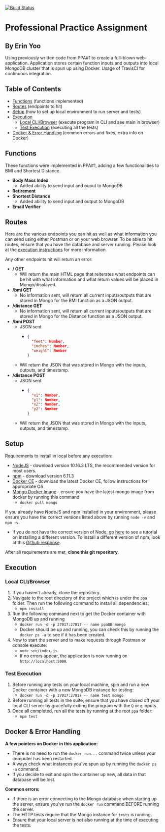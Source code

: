 [![Build Status](https://travis-ci.org/erinyoo/ppa.svg?branch=master)](https://travis-ci.org/erinyoo/ppa)
# Professional Practice Assignment
## By Erin Yoo
Using previously written code from PPA#1 to create a full-blown web-application. Application stores certain function inputs and outputs into local MongoDB cluster that is spun up using Docker. Usage of TravisCI for continuous integration.

## Table of Contents
 - [Functions](https://github.com/erinyoo/ppa#functions) (functions implemented)
 - [Routes](https://github.com/erinyoo/ppa#routes) (endpoints to hit)
 - [Setup](https://github.com/erinyoo/ppa#setup) (how to set up local environment to run server and tests)
 - [Execution](https://github.com/erinyoo/ppa#execution)
   - [Local CLI/Browser](https://github.com/erinyoo/ppa#local-clibrowser) (execute program in CLI and see main in browser)
   - [Test Execution](https://github.com/erinyoo/ppa#test-execution) (executing all the tests)
- [Docker & Error Handling](https://github.com/erinyoo/ppa#docker--error-handling) (common errors and fixes, extra info on Docker)

## Functions
These functions were implemented in PPA#1, adding a few functionalities to BMI and Shortest Distance.
 - **Body Mass Index**
   - Added ability to send input and ouput to MongoDB
 - **Retirement**
 - **Shortest Distance**
   - Added ability to send input and output to MongoDB
 - **Email Verifier**

## Routes
Here are the various endpoints you can hit as well as what information you can send using either Postman or on your web browser. To be able to hit routes, ensure that you have the database and server running. Please look at the [execution instructions](https://github.com/erinyoo/ppa#execution) for more information.

 Any other endpoints hit will return an error:
  - **/ GET**
    - Will return the main HTML page that reiterates what endpoints can be hit with what information and what return values will be placed in Mongo/displayed.
  - **/bmi GET**
    - No information sent, will return all current inputs/outputs that are stored in Mongo for the BMI function as a JSON output.
  - **/distance GET**
    - No information sent, will return all current inputs/outputs that are stored in Mongo for the Distance function as a JSON output.
  - **/bmi POST**
    - JSON sent
      - ```json
        {
          "feet": Number,
          "inches": Number,
          "weight": Number
        }
        ```
    - Will return the JSON that was stored in Mongo with the inputs, outputs, and timestamp.
  - **/distance POST**
    - JSON sent
      - ```json
        {
          "x1": Number,
          "y1": Number,
          "x2": Number,
          "y2": Number
        }
        ```
    - Will return the JSON that was stored in Mongo with the inputs, outputs, and timestamp.

## Setup
Requirements to install in local before any execution:
 - [NodeJS](https://nodejs.org/en/) - download version 10.16.3 LTS, the recommended version for most users.
 - [npm](https://www.npmjs.com/get-npm) - download version 6.11.3
 - [Docker CE](https://docs.docker.com/v17.09/engine/installation) - download the latest Docker CE, follow instructions for appropriate OS
 - [Mongo Docker Image](https://hub.docker.com/_/mongo) - ensure you have the latest mongo image from docker by running this command
   - `docker pull mongo`

If you already have NodeJS and npm installed in your environment, please ensure you have the correct versions listed above by running `node -v` and `npm -v`.

 - If you do not have the correct version of Node, go [here](https://www.hostingadvice.com/how-to/update-node-js-latest-version/) to see a tutorial on installing a different version. To install a different version of npm, look at this [Github response](https://github.com/tj/n/issues/484).

After all requirements are met, **clone this git repository**.

## Execution
### Local CLI/Browser
  1. If you haven't already, clone the repository.
  2. Navigate to the root directory of the project which is under the `ppa` folder. Then run the following command to install all dependencies:
     - `npm install`
  3. Run the following command next to get the Docker container with MongoDB up and running
     - `docker run -d -p 27017:27017 -- name ppaDB mongo`
     - Docker should be up and running, you can check this by running the `docker ps -a` to see if it has been created.
  4. Now to start the server and to make requests through Postman or console execute:
     - `node src/index.js`
     - If no errors appear, the application is now running on `http://localhost:5000`.

### Test Execution
  1. Before running any tests on your local machine, spin and run a new Docker container with a new MongoDB instance for testing:
     - `docker run -d -p 37017:27017 -- name test mongo`
  2. Before running all tests in the suite, ensure that you have closed off your local CLI server by gracefully exiting the program with the `Q` or `q` inputs.
  3. Once all completed, run all the tests by running at the root `ppa` folder:
     - `npm test`

## Docker & Error Handling
**A few pointers on Docker in this application:**
  - There is no need to run the `docker run...` command twice unless your computer has been restarted.
  - Always check what instances you've spun up by running the `docker ps -a` command.
  - If you decide to exit and spin the container up new, all data in that database will be lost.

**Common errors:**
  - If there is an error connecting to the Mongo database when starting up the server, ensure you've run the `docker run` command BEFORE running the server.
  - The HTTP tests require that the Mongo instance for `tests` is running.
  - Ensure that your local server is not also running at the time of executing the tests.
